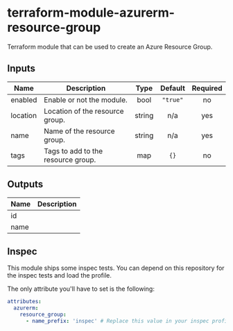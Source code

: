 # terraform-module-azurerm-resource-group
Terraform module that can be used to create an Azure Resource Group.

<!-- BEGINNING OF PRE-COMMIT-TERRAFORM DOCS HOOK -->
## Inputs

| Name | Description | Type | Default | Required |
|------|-------------|:----:|:-----:|:-----:|
| enabled | Enable or not the module. | bool | `"true"` | no |
| location | Location of the resource group. | string | n/a | yes |
| name | Name of the resource group. | string | n/a | yes |
| tags | Tags to add to the resource group. | map | `{}` | no |

## Outputs

| Name | Description |
|------|-------------|
| id |  |
| name |  |

<!-- END OF PRE-COMMIT-TERRAFORM DOCS HOOK -->

## Inspec
This module ships some inspec tests. You can depend on this repository for the inspec tests and load the profile.

The only attribute you'll have to set is the following:
```yaml
attributes:
  azurerm:
    resource_group:
      - name_prefix: 'inspec' # Replace this value in your inspec profile
```

